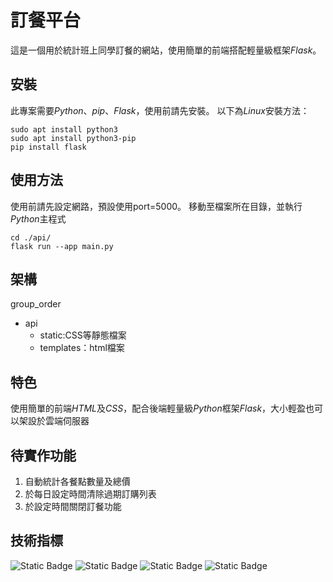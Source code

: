# 訂餐平台
這是一個用於統計班上同學訂餐的網站，使用簡單的前端搭配輕量級框架*Flask*。

## 安裝
此專案需要*Python*、*pip*、*Flask*，使用前請先安裝。
以下為*Linux*安裝方法：
```
sudo apt install python3
sudo apt install python3-pip
pip install flask
```

## 使用方法
使用前請先設定網路，預設使用port=5000。
移動至檔案所在目錄，並執行*Python*主程式
```
cd ./api/
flask run --app main.py
```

## 架構
group_order
- api
   - static:CSS等靜態檔案
   - templates：html檔案

## 特色
使用簡單的前端*HTML*及*CSS*，配合後端輕量級*Python*框架*Flask*，大小輕盈也可以架設於雲端伺服器

## 待實作功能
1. 自動統計各餐點數量及總價
2. 於每日設定時間清除過期訂購列表
3. 於設定時間關閉訂餐功能

## 技術指標
![Static Badge](https://img.shields.io/badge/-python?logo=Python&label=Python) ![Static Badge](https://img.shields.io/badge/-Flask?logo=Flask&label=Flask) ![Static Badge](https://img.shields.io/badge/-HTML?logo=Html5&label=HTML) ![Static Badge](https://img.shields.io/badge/-CSS?logo=CSS3&label=CSS)
